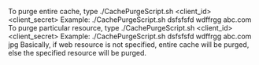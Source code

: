 To purge entire cache, type ./CachePurgeScript.sh <client_id> <client_secret> <domain name>
Example: ./CachePurgeScript.sh dsfsfsfd wdffrgg abc.com
To purge particular resource, type ./CachePurgeScript.sh <client_id> <client_secret> <domain name> <web resource>
Example: ./CachePurgeScript.sh dsfsfsfd wdffrgg abc.com jpg
Basically, if web resource is not specified, entire cache will be purged, else the specified resource will be purged.
